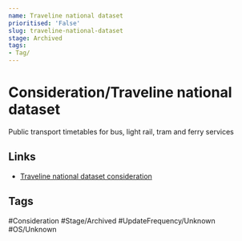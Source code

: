 ```yaml
---
name: Traveline national dataset
prioritised: 'False'
slug: traveline-national-dataset
stage: Archived
tags:
- Tag/
---
```


# Consideration/Traveline national dataset

Public transport timetables for bus, light rail, tram and ferry services

## Links

* [Traveline national dataset consideration](https://design.planning.data.gov.uk/planning-consideration/traveline-national-dataset)

## Tags

#Consideration #Stage/Archived #UpdateFrequency/Unknown #OS/Unknown